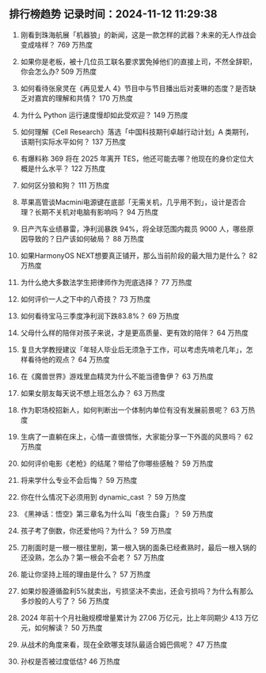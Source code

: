 
## 排行榜趋势 记录时间：2024-11-12 11:29:38
  
  1. 刚看到珠海航展「机器狼」的新闻，这是一款怎样的武器？未来的无人作战会变成啥样？ 769 万热度
    
  2. 如果你是老板，被十几位员工联名要求罢免掉他们的直接上司，不然全辞职，你会怎么办? 509 万热度
    
  3. 如何看待张泉灵在《再见爱人 4》节目中与节目播出后对麦琳的态度？是否缺乏对嘉宾的理解和共情？ 170 万热度
    
  4. 为什么 Python 运行速度慢却如此受欢迎？ 149 万热度
    
  5. 如何理解《Cell Research》落选「中国科技期刊卓越行动计划」A 类期刊，该期刊实际水平如何？ 137 万热度
    
  6. 有爆料称 369 将在 2025 年离开 TES，他还可能去哪？他现在的身价定位大概是什么水平？ 122 万热度
    
  7. 如何区分狼和狗？ 111 万热度
    
  8. 苹果高管谈Macmini电源键在底部「无需关机，几乎用不到」，设计是否合理？长期不关机对电脑有影响吗？ 94 万热度
    
  9. 日产汽车业绩暴雷，净利润暴跌 94%，将全球范围内裁员 9000 人，哪些原因导致的？日产该如何破局？ 88 万热度
    
  10. 如果HarmonyOS NEXT想要真正铺开，那么当前阶段的最大阻力是什么？ 82 万热度
    
  11. 为什么绝大多数法学生把律师作为兜底选择？ 77 万热度
    
  12. 如何评价一人之下中的八奇技？ 73 万热度
    
  13. 如何看待宝马三季度净利润下跌83.8%？ 69 万热度
    
  14. 父母什么样的陪伴对孩子来说，才是更高质量、更有效的陪伴？ 64 万热度
    
  15. 复旦大学教授建议「年轻人毕业后无须急于工作，可以考虑先啃老几年」，怎样看待他的观点？ 64 万热度
    
  16. 在《魔兽世界》游戏里血精灵为什么不能当德鲁伊？ 63 万热度
    
  17. 如果女朋友每天说不想上班怎么办？ 63 万热度
    
  18. 作为职场校招新人，如何判断出一个体制内单位有没有发展前景呢？ 63 万热度
    
  19. 生病了一直躺在床上，心情一直很惆怅，大家能分享一下外面的风景吗？ 62 万热度
    
  20. 如何评价电影《老枪》的结尾？带给了你哪些感触？ 59 万热度
    
  21. 将来学什么专业不会后悔？ 59 万热度
    
  22. 你在什么情况下必须用到 dynamic_cast ？ 59 万热度
    
  23. 《黑神话：悟空》第三章名为什么叫「夜生白露」？ 59 万热度
    
  24. 孩子考了倒数，你还爱他吗？为什么？ 59 万热度
    
  25. 刀削面时是一根一根往里削，第一根入锅的面条已经煮熟时，最后一根入锅的还没熟，怎么办？第一根会不会老？ 57 万热度
    
  26. 能让你坚持上班的理由是什么？ 57 万热度
    
  27. 如果炒股遵循盈利5%就卖出，亏损坚决不卖出，还会亏损吗？为什么有那么多炒股的人亏了？ 56 万热度
    
  28. 2024 年前十个月社融规模增量累计为 27.06 万亿元，比上年同期少 4.13 万亿元，如何解读？ 50 万热度
    
  29. 从战术的角度来看，现在全欧哪支球队最适合姆巴佩呢？ 47 万热度
    
  30. 孙权是否被过度低估? 46 万热度
    